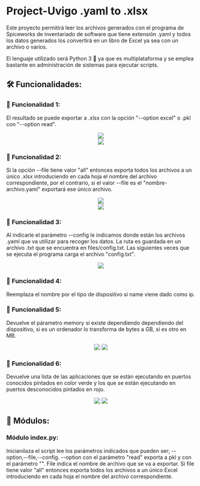 # Project-Uvigo .yaml to .xlsx

Este proyecto permitirá leer los archivos generados con el programa de Spiceworks de inventariado de software que tiene extensión .yaml y todos los datos generados los convertirá en un libro de Excel ya sea con un archivo o varios.

El lenguaje utilizado será Python 3 🐍 ya que es multiplataforma y se emplea bastante en administración de sistemas para ejecutar scripts.
## 🛠️ Funcionalidades:

### 🔨 Funcionalidad 1: 
El resultado se puede exportar a .xlsx con la opción "--option excel" o .pkl con "--option read".

<div align="center">
  <img src="https://github.com/DavidMartinezLosada/project-Uvigo/assets/128867870/b1e34e64-c10d-40c5-b32b-4d17b9894401">
</div>
<div align="center">
  <img src="https://github.com/DavidMartinezLosada/project-Uvigo/assets/128867870/5c201ac7-f92f-40bc-b5b0-87eec1565170">
</div>

### 🔨 Funcionalidad 2: 
Si la opción --file tiene valor "all" entonces exporta todos los archivos a un único .xlsx introduciendo en cada hoja el nombre del archivo correspondiente, por el contrario, si el valor --file es el "nombre-archivo.yaml" exportará ese único archivo.

<div align="center">
  <img src="https://github.com/DavidMartinezLosada/project-Uvigo/assets/128867870/b2cf27e2-bc0e-407c-b62a-6b2577e2eee0">
</div>
<div align="center">
  <img src="https://github.com/DavidMartinezLosada/project-Uvigo/assets/128867870/f96c975a-3f93-4082-8f15-ddc03bb44769">
</div>

### 🔨 Funcionalidad 3: 
Al indicarle el parámetro --config le indicamos donde están los archivos .yaml que va utilizar para recoger los datos. La ruta es guardada en un archivo .txt que se encuentra en files/config.txt. Las siguientes veces que se ejecuta el programa carga el archivo "config.txt".

<div align="center">
  <img src="https://github.com/DavidMartinezLosada/project-Uvigo/assets/128867870/5e8cfb53-5562-47b7-a12a-d67e4f99469e">
</div>

### 🔨 Funcionalidad 4: 
Reemplaza el nombre por el tipo de dispositivo si name viene dado como ip.

### 🔨 Funcionalidad 5: 
Devuelve el párametro memory si existe dependiendo dependiendo del dispositivo, si es un ordenador lo transforma de bytes a GB, si es otro en MB.

<div align="center">
  <img src="https://github.com/DavidMartinezLosada/project-Uvigo/assets/128867870/c1c6a333-e687-4121-aec9-8bff400baeef">
  <img src="https://github.com/DavidMartinezLosada/project-Uvigo/assets/128867870/a7f5bd88-5b15-434f-a527-0c29ae91db47">
</div>

### 🔨 Funcionalidad 6: 
Devuelve una lista de las aplicaciones que se están ejecutando en puertos conocidos pintados en color verde y los que se están ejecutando en puertos desconocidos pintados en rojo.

<div align="center">
  <img src="https://github.com/DavidMartinezLosada/project-Uvigo/assets/128867870/c01d2ecf-800a-4af1-90f3-ac8a615f5761">
  <img src="https://github.com/DavidMartinezLosada/project-Uvigo/assets/128867870/bcbcb09a-4b49-4f1b-bb5b-187a4927ead3">
</div>

## 🔧 Módulos:

### Módulo index.py:
Inicianilaza el script lee los parámetros indicados que pueden ser; --option,--file,--config.
--option con el parámetro "read" exporta a pkl y con el parámetro "".
File indica el nombre de archivo que se va a exportar.
Si file tiene valor "all" entonces exporta todos los archivos a un único Excel
introduciendo en cada hoja el nombre del archivo correspondiente.
